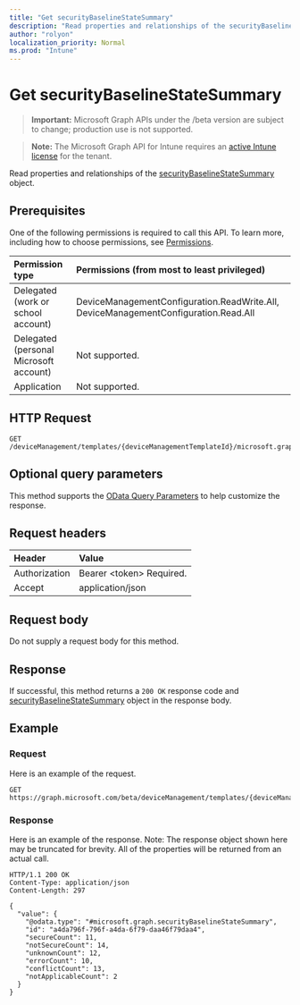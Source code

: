 ```yaml
---
title: "Get securityBaselineStateSummary"
description: "Read properties and relationships of the securityBaselineStateSummary object."
author: "rolyon"
localization_priority: Normal
ms.prod: "Intune"
---
```


# Get securityBaselineStateSummary

> **Important:** Microsoft Graph APIs under the /beta version are subject to change; production use is not supported.

> **Note:** The Microsoft Graph API for Intune requires an [active Intune license](https://go.microsoft.com/fwlink/?linkid=839381) for the tenant.

Read properties and relationships of the [securityBaselineStateSummary](../resources/intune-deviceintent-securitybaselinestatesummary.md) object.

## Prerequisites
One of the following permissions is required to call this API. To learn more, including how to choose permissions, see [Permissions](/graph/permissions-reference).

|Permission type|Permissions (from most to least privileged)|
|:---|:---|
|Delegated (work or school account)|DeviceManagementConfiguration.ReadWrite.All, DeviceManagementConfiguration.Read.All|
|Delegated (personal Microsoft account)|Not supported.|
|Application|Not supported.|

## HTTP Request
<!-- {
  "blockType": "ignored"
}
-->
``` http
GET /deviceManagement/templates/{deviceManagementTemplateId}/microsoft.graph.securityBaselineTemplate/deviceStateSummary
```

## Optional query parameters
This method supports the [OData Query Parameters](https://docs.microsoft.com/en-us/graph/query-parameters) to help customize the response.

## Request headers
|Header|Value|
|:---|:---|
|Authorization|Bearer &lt;token&gt; Required.|
|Accept|application/json|

## Request body
Do not supply a request body for this method.

## Response
If successful, this method returns a `200 OK` response code and [securityBaselineStateSummary](../resources/intune-deviceintent-securitybaselinestatesummary.md) object in the response body.

## Example

### Request
Here is an example of the request.
``` http
GET https://graph.microsoft.com/beta/deviceManagement/templates/{deviceManagementTemplateId}/microsoft.graph.securityBaselineTemplate/deviceStateSummary
```

### Response
Here is an example of the response. Note: The response object shown here may be truncated for brevity. All of the properties will be returned from an actual call.
``` http
HTTP/1.1 200 OK
Content-Type: application/json
Content-Length: 297

{
  "value": {
    "@odata.type": "#microsoft.graph.securityBaselineStateSummary",
    "id": "a4da796f-796f-a4da-6f79-daa46f79daa4",
    "secureCount": 11,
    "notSecureCount": 14,
    "unknownCount": 12,
    "errorCount": 10,
    "conflictCount": 13,
    "notApplicableCount": 2
  }
}
```





